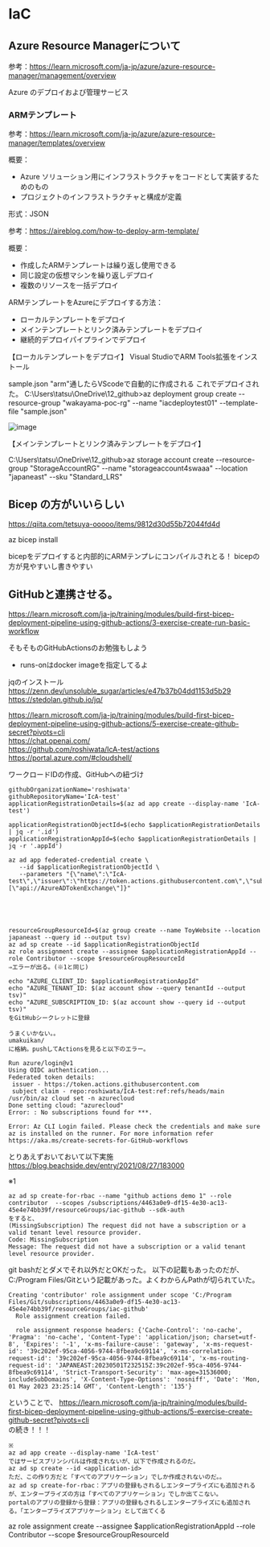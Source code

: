 # IaC
## Azure Resource Managerについて  
参考：https://learn.microsoft.com/ja-jp/azure/azure-resource-manager/management/overview  

Azure のデプロイおよび管理サービス

### ARMテンプレート
参考：https://learn.microsoft.com/ja-jp/azure/azure-resource-manager/templates/overview  

概要：
- Azure ソリューション用にインフラストラクチャをコードとして実装するためのもの
- プロジェクトのインフラストラクチャと構成が定義

形式：JSON

参考：https://aireblog.com/how-to-deploy-arm-template/

概要：
- 作成したARMテンプレートは繰り返し使用できる
- 同じ設定の仮想マシンを繰り返しデプロイ
- 複数のリソースを一括デプロイ

ARMテンプレートをAzureにデプロイする方法：
- ローカルテンプレートをデプロイ
- メインテンプレートとリンク済みテンプレートをデプロイ
- 継続的デプロイパイプラインでデプロイ


【ローカルテンプレートをデプロイ】
Visual StudioでARM Tools拡張をインストール

sample.json
"arm"通したらVScodeで自動的に作成される
これでデプロイされた。
C:\Users\tatsu\OneDrive\12_github>az deployment group create --resource-group "wakayama-poc-rg" --name "iacdeploytest01" --template-file "sample.json"

![image](https://user-images.githubusercontent.com/58873037/235415328-e2892409-519b-4afe-9a54-97d336283390.png)

【メインテンプレートとリンク済みテンプレートをデプロイ】

C:\Users\tatsu\OneDrive\12_github>az storage account create --resource-group "StorageAccountRG" --name "storageaccount4swaaa" --location "japaneast" --sku "Standard_LRS"



## Bicep の方がいいらしい 
https://qiita.com/tetsuya-ooooo/items/9812d30d55b72044fd4d

az bicep install

bicepをデプロイすると内部的にARMテンプレにコンパイルされとる！
bicepの方が見やすいし書きやすい

## GitHubと連携させる。

https://learn.microsoft.com/ja-jp/training/modules/build-first-bicep-deployment-pipeline-using-github-actions/3-exercise-create-run-basic-workflow


そもそものGitHubActionsのお勉強もしよう

- runs-onはdocker imageを指定してるよ




jqのインストール
https://zenn.dev/unsoluble_sugar/articles/e47b37b04dd1153d5b29
https://stedolan.github.io/jq/


https://learn.microsoft.com/ja-jp/training/modules/build-first-bicep-deployment-pipeline-using-github-actions/5-exercise-create-github-secret?pivots=cli  
https://chat.openai.com/  
https://github.com/roshiwata/IcA-test/actions  
https://portal.azure.com/#cloudshell/  

ワークロードIDの作成、GitHubへの紐づけ
```
githubOrganizationName='roshiwata'
githubRepositoryName='IcA-test'
applicationRegistrationDetails=$(az ad app create --display-name 'IcA-test')

applicationRegistrationObjectId=$(echo $applicationRegistrationDetails | jq -r '.id')
applicationRegistrationAppId=$(echo $applicationRegistrationDetails | jq -r '.appId')

az ad app federated-credential create \
   --id $applicationRegistrationObjectId \
   --parameters "{\"name\":\"IcA-test\",\"issuer\":\"https://token.actions.githubusercontent.com\",\"subject\":\"repo:${githubOrganizationName}/${githubRepositoryName}:ref:refs/heads/main\",\"audiences\":[\"api://AzureADTokenExchange\"]}"


```

```



resourceGroupResourceId=$(az group create --name ToyWebsite --location japaneast --query id --output tsv)
az ad sp create --id $applicationRegistrationObjectId
az role assignment create --assignee $applicationRegistrationAppId --role Contributor --scope $resourceGroupResourceId
⇒エラーが出る。(※1と同じ)

echo "AZURE_CLIENT_ID: $applicationRegistrationAppId"
echo "AZURE_TENANT_ID: $(az account show --query tenantId --output tsv)"
echo "AZURE_SUBSCRIPTION_ID: $(az account show --query id --output tsv)"
をGitHubシークレットに登録
```
```
うまくいかない。。
umakuikan/
に格納。pushしてActionsを見ると以下のエラー。

Run azure/login@v1
Using OIDC authentication...
Federated token details: 
 issuer - https://token.actions.githubusercontent.com 
 subject claim - repo:roshiwata/IcA-test:ref:refs/heads/main
/usr/bin/az cloud set -n azurecloud
Done setting cloud: "azurecloud"
Error: : No subscriptions found for ***.

Error: Az CLI Login failed. Please check the credentials and make sure az is installed on the runner. For more information refer https://aka.ms/create-secrets-for-GitHub-workflows
```
とりあえずおいておいて以下実施
https://blog.beachside.dev/entry/2021/08/27/183000


※1
```
az ad sp create-for-rbac --name "github actions demo 1" --role contributor  --scopes /subscriptions/4463a0e9-df15-4e30-ac13-45e4e74bb39f/resourceGroups/iac-github --sdk-auth
をすると、
(MissingSubscription) The request did not have a subscription or a valid tenant level resource provider.
Code: MissingSubscription
Message: The request did not have a subscription or a valid tenant level resource provider.
```


git bashだとダメでそれ以外だとOKだった。
以下の記載もあったのだが、C:/Program Files/Gitという記載があった。よくわからんPathが切られていた。

```
Creating 'contributor' role assignment under scope 'C:/Program Files/Git/subscriptions/4463a0e9-df15-4e30-ac13-45e4e74bb39f/resourceGroups/iac-github'
  Role assignment creation failed.

  role assignment response headers: {'Cache-Control': 'no-cache', 'Pragma': 'no-cache', 'Content-Type': 'application/json; charset=utf-8', 'Expires': '-1', 'x-ms-failure-cause': 'gateway', 'x-ms-request-id': '39c202ef-95ca-4056-9744-8fbea9c69114', 'x-ms-correlation-request-id': '39c202ef-95ca-4056-9744-8fbea9c69114', 'x-ms-routing-request-id': 'JAPANEAST:20230501T232515Z:39c202ef-95ca-4056-9744-8fbea9c69114', 'Strict-Transport-Security': 'max-age=31536000; includeSubDomains', 'X-Content-Type-Options': 'nosniff', 'Date': 'Mon, 01 May 2023 23:25:14 GMT', 'Content-Length': '135'}
```

ということで、
https://learn.microsoft.com/ja-jp/training/modules/build-first-bicep-deployment-pipeline-using-github-actions/5-exercise-create-github-secret?pivots=cli  
の続き！！！

```
※
az ad app create --display-name 'IcA-test'
ではサービスプリンシパルは作成されないが、以下で作成されるのだ。
az ad sp create --id <application-id>
ただ、この作り方だと「すべてのアプリケーション」でしか作成されないのだ。。
az ad sp create-for-rbac：アプリの登録もされるしエンタープライズにも追加されるが、エンタープライズの方は「すべてのアプリケーション」でしか出てこない。
portalのアプリの登録から登録：アプリの登録もされるしエンタープライズにも追加される。「エンタープライズアプリケーション」として出てくる
```



az role assignment create --assignee $applicationRegistrationAppId --role Contributor --scope $resourceGroupResourceId

